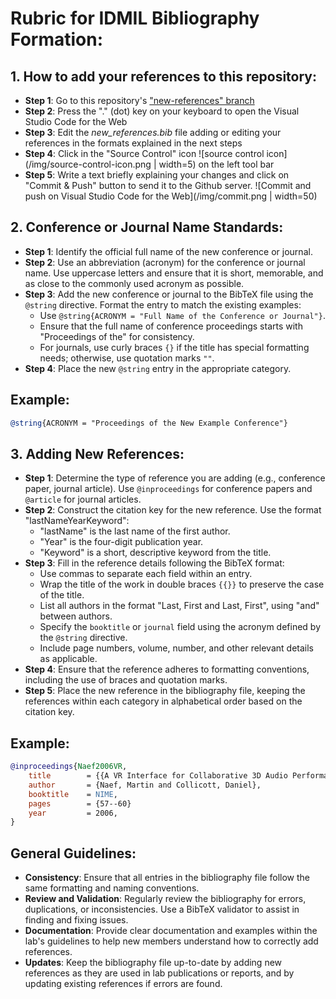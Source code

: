# Rubric for IDMIL Bibliography Formation:

## 1. How to add your references to this repository:

- **Step 1**: Go to this repository's ["new-references" branch](https://github.com/IDMIL/IDMIL_bib/tree/new-references)
- **Step 2**: Press the "." (dot) key on your keyboard to open the Visual Studio Code for the Web
- **Step 3**: Edit the *new_references.bib* file adding or editing your references in the formats explained in the next steps
- **Step 4**: Click in the "Source Control" icon ![source control icon](/img/source-control-icon.png | width=5) on the left tool bar
- **Step 5**: Write a text briefly explaining your changes and click on "Commit & Push" button to send it to the Github server. ![Commit and push on Visual Studio Code for the Web](/img/commit.png | width=50)

## 2. Conference or Journal Name Standards:

- **Step 1**: Identify the official full name of the new conference or journal.
- **Step 2**: Use an abbreviation (acronym) for the conference or journal name. Use uppercase letters and ensure that it is short, memorable, and as close to the commonly used acronym as possible.
- **Step 3**: Add the new conference or journal to the BibTeX file using the `@string` directive. Format the entry to match the existing examples:
  - Use `@string{ACRONYM = "Full Name of the Conference or Journal"}`.
  - Ensure that the full name of conference proceedings starts with "Proceedings of the" for consistency.
  - For journals, use curly braces `{}` if the title has special formatting needs; otherwise, use quotation marks `""`.
- **Step 4**: Place the new `@string` entry in the appropriate category.

## Example:
```bibtex
@string{ACRONYM = "Proceedings of the New Example Conference"}
```

## 3. Adding New References:

- **Step 1**: Determine the type of reference you are adding (e.g., conference paper, journal article). Use `@inproceedings` for conference papers and `@article` for journal articles.
- **Step 2**: Construct the citation key for the new reference. Use the format "lastNameYearKeyword":
  - "lastName" is the last name of the first author.
  - "Year" is the four-digit publication year.
  - "Keyword" is a short, descriptive keyword from the title.
- **Step 3**: Fill in the reference details following the BibTeX format:
  - Use commas to separate each field within an entry.
  - Wrap the title of the work in double braces `{{}}` to preserve the case of the title.
  - List all authors in the format "Last, First and Last, First", using "and" between authors.
  - Specify the `booktitle` or `journal` field using the acronym defined by the `@string` directive.
  - Include page numbers, volume, number, and other relevant details as applicable.
- **Step 4**: Ensure that the reference adheres to formatting conventions, including the use of braces and quotation marks.
- **Step 5**: Place the new reference in the bibliography file, keeping the references within each category in alphabetical order based on the citation key.

## Example:
```bibtex
@inproceedings{Naef2006VR,
	title        = {{A VR Interface for Collaborative 3D Audio Performance}},
	author       = {Naef, Martin and Collicott, Daniel},
	booktitle    = NIME,
	pages        = {57--60}
	year         = 2006,
}
```

## General Guidelines:

- **Consistency**: Ensure that all entries in the bibliography file follow the same formatting and naming conventions.
- **Review and Validation**: Regularly review the bibliography for errors, duplications, or inconsistencies. Use a BibTeX validator to assist in finding and fixing issues.
- **Documentation**: Provide clear documentation and examples within the lab's guidelines to help new members understand how to correctly add references.
- **Updates**: Keep the bibliography file up-to-date by adding new references as they are used in lab publications or reports, and by updating existing references if errors are found.
